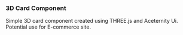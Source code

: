 ### 3D Card Component 

Simple 3D card component created using THREE.js and Aceternity Ui. Potential use for E-commerce site.
